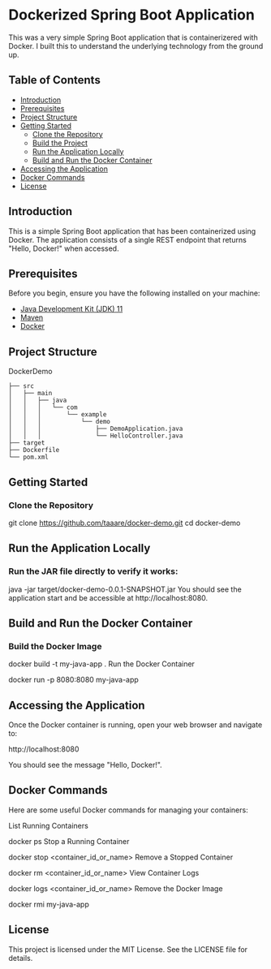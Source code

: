 # Dockerized Spring Boot Application

This was a very simple Spring Boot application that is containerizered with Docker. I built this to understand the underlying technology from the ground up. 

## Table of Contents

- [Introduction](#introduction)
- [Prerequisites](#prerequisites)
- [Project Structure](#project-structure)
- [Getting Started](#getting-started)
  - [Clone the Repository](#clone-the-repository)
  - [Build the Project](#build-the-project)
  - [Run the Application Locally](#run-the-application-locally)
  - [Build and Run the Docker Container](#build-and-run-the-docker-container)
- [Accessing the Application](#accessing-the-application)
- [Docker Commands](#docker-commands)
- [License](#license)

## Introduction

This is a simple Spring Boot application that has been containerized using Docker. The application consists of a single REST endpoint that returns "Hello, Docker!" when accessed.

## Prerequisites

Before you begin, ensure you have the following installed on your machine:

- [Java Development Kit (JDK) 11](https://www.oracle.com/java/technologies/javase-jdk11-downloads.html)
- [Maven](https://maven.apache.org/install.html)
- [Docker](https://www.docker.com/get-started)

## Project Structure

DockerDemo
```
├── src
│   ├── main
│   │   ├── java
│   │   │   └── com
│   │   │       └── example
│   │   │           └── demo
│   │   │               ├── DemoApplication.java
│   │   │               └── HelloController.java
├── target
├── Dockerfile
└── pom.xml
```

## Getting Started

### Clone the Repository

git clone https://github.com/taaare/docker-demo.git
cd docker-demo


## Run the Application Locally
### Run the JAR file directly to verify it works:


java -jar target/docker-demo-0.0.1-SNAPSHOT.jar
You should see the application start and be accessible at http://localhost:8080.

## Build and Run the Docker Container
### Build the Docker Image

docker build -t my-java-app .
Run the Docker Container

docker run -p 8080:8080 my-java-app

## Accessing the Application
Once the Docker container is running, open your web browser and navigate to:

http://localhost:8080

You should see the message "Hello, Docker!".

## Docker Commands
Here are some useful Docker commands for managing your containers:

List Running Containers

docker ps
Stop a Running Container

docker stop <container_id_or_name>
Remove a Stopped Container

docker rm <container_id_or_name>
View Container Logs

docker logs <container_id_or_name>
Remove the Docker Image

docker rmi my-java-app


## License
This project is licensed under the MIT License. See the LICENSE file for details.
